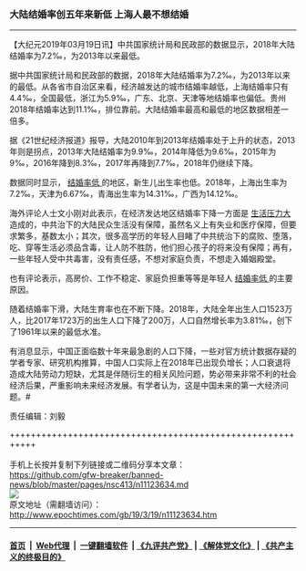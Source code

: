 ### 大陆结婚率创五年来新低 上海人最不想结婚
------------------------

<p>
 【大纪元2019年03月19日讯】中共国家统计局和民政部的数据显示，2018年大陆结婚率为7.2‰，为2013年以来最低。
</p>
<p>
 据中共国家统计局和民政部的数据，2018年大陆结婚率为7.2‰，为2013年以来的最低。从各省市自治区来看，经济越发达的城市结婚率越低，上海结婚率只有4.4‰，全国最低，浙江为5.9‰，广东、北京、天津等地结婚率也偏低。贵州2018年结婚率达到11.1‰，排位靠前。大陆结婚率最高和最低的地区数据相差一倍多。
</p>
<p>
 据《21世纪经济报道》报导，大陆2010年到2013年结婚率处于上升的状态，2013年则是拐点，2013年大陆结婚率为9.9‰，2014年降低为9.6‰，2015年为9‰，2016年降到8.3‰，2017年再降到7.7‰，2018年仍继续下降。
</p>
<p>
 数据同时显示，
 <a href="http://www.epochtimes.com/gb/tag/%E7%BB%93%E5%A9%9A%E7%8E%87%E4%BD%8E.html">
  结婚率低
 </a>
 的地区，新生儿出生率也低。2018年，上海出生率为7.2‰，天津为6.67‰，青海出生率为14.31‰，广西为14.12‰。
</p>
<p>
 海外评论人士文小刚对此表示，在经济发达地区结婚率下降一方面是
 <a href="http://www.epochtimes.com/gb/tag/%E7%94%9F%E6%B4%BB%E5%8E%8B%E5%8A%9B%E5%A4%A7.html">
  生活压力大
 </a>
 造成的，中共治下的大陆民众生活没有保障，虽然名义上有失业和医疗保障，但要求繁多，基数太小；其次，很多高学历的年轻人目睹了中共统治下的腐败、堕落，吃、穿等生活必须品含毒，让人防不胜防，他们担心孩子的将来没有保障；再有，一些年轻人受中共毒害，没有责任感，不想对家庭负责，不想走入婚姻殿堂。
</p>
<p>
 也有评论表示，高房价、工作不稳定、家庭负担重等等是年轻人
 <a href="http://www.epochtimes.com/gb/tag/%E7%BB%93%E5%A9%9A%E7%8E%87%E4%BD%8E.html">
  结婚率低
 </a>
 的主要原因。
</p>
<p>
 随着结婚率下滑，大陆生育率也在不断下降。2018年，大陆全年出生人口1523万人，比2017年1723万的出生人口下降了200万，人口自然增长率为3.81‰，创下了1961年以来的最低水准。
</p>
<p>
 有消息显示，中国正面临数十年来最急剧的人口下降，一些对官方统计数据存疑的学者专家、研究机构推算，中国人口实际上在2018年已出现负增长；人口衰退将造成大陆劳动力短缺，尤其是伴随衍生的相关风险问题，势必带来非常不利的社会经济后果，严重影响未来经济发展。有学者认为，这是中国未来的第一大经济问题。#
</p>
<p>
 责任编辑：刘毅
</p>

+++++++++++++++++++++++++++++++++++++++++++++++++++++++++++<br/><br/>
手机上长按并复制下列链接或二维码分享本文章：<br/>
https://github.com/gfw-breaker/banned-news/blob/master/pages/nsc413/n11123634.md <br/>
<a href='https://github.com/gfw-breaker/banned-news/blob/master/pages/nsc413/n11123634.md'><img src='https://github.com/gfw-breaker/banned-news/blob/master/pages/nsc413/n11123634.md.png'/></a> <br/>
原文地址（需翻墙访问）：http://www.epochtimes.com/gb/19/3/19/n11123634.htm


------------------------
#### [首页](https://github.com/gfw-breaker/banned-news/blob/master/README.md) &nbsp;|&nbsp; [Web代理](https://github.com/labour-camp/helloworld) &nbsp;|&nbsp; [一键翻墙软件](https://github.com/gfw-breaker/nogfw/blob/master/README.md) &nbsp;| [《九评共产党》](https://github.com/gfw-breaker/9ping.md/blob/master/README.md#九评之一评共产党是什么) | [《解体党文化》](https://github.com/gfw-breaker/jtdwh.md/blob/master/README.md) | [《共产主义的终极目的》](https://github.com/gfw-breaker/gczydzjmd.md/blob/master/README.md)

